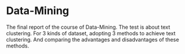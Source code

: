 # Data-Mining
The final report of the course of Data-Mining.
The test is about text clustering.
For 3 kinds of dataset, adopting 3 methods to achieve text clustering.
And comparing the advantages and disadvantages of these methods.
